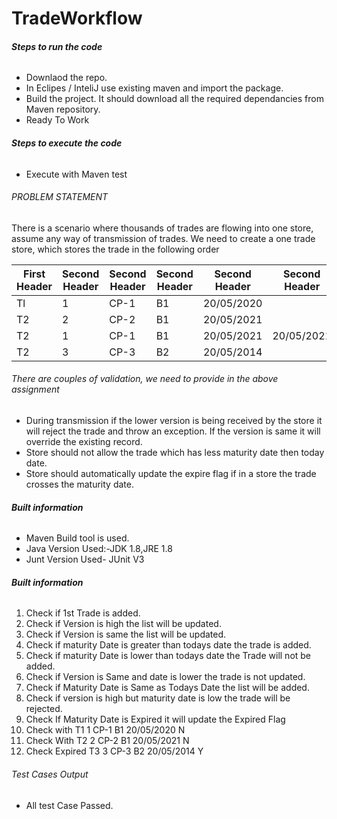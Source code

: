 # TradeWorkflow

##### Steps to run the code <H6>
  - Downlaod the repo.
  - In Eclipes / InteliJ use existing maven and import the package.
  - Build the project. It should download all the required dependancies from Maven repository.
  - Ready To Work

##### Steps to execute the code <H6>
  - Execute with Maven test


###### PROBLEM STATEMENT <h6> 
  There is a scenario where thousands of trades are flowing into one store, assume any way of transmission of trades.
  We need to create a one trade store, which stores the trade in the following order


  First Header  | Second Header| Second Header| Second Header| Second Header| Second Header| Second Header
------------- | -------------| -------------| -------------| -------------| -------------| -------------
Tl  | 1| CP-1| B1| 20/05/2020| <today date>| N
T2  | 2| CP-2| B1| 20/05/2021| <today date>| N
T2  | 1| CP-1| B1| 20/05/2021| 20/05/2021| N
T2  | 3| CP-3| B2| 20/05/2014| <today date>| Y




###### There are couples of validation, we need to provide in the above assignment <h6> 
- During transmission if the lower version is being received by the store it will reject the trade and throw an exception. If the version is same it will override the existing record.
- Store should not allow the trade which has less maturity date then today date.
- Store should automatically update the expire flag if in a store the trade crosses the maturity date.

  
##### Built information <h6>
- Maven Build tool is used.
- Java Version Used:-JDK 1.8,JRE 1.8
- Junt Version Used- JUnit V3

 ##### Built information <h6>
1. Check if 1st Trade is added.
2. Check if Version is high the list will be updated.
3. Check if Version is same the list will be updated.
5. Check if maturity Date is greater than todays date the trade is added.
6. Check if maturity Date is lower than todays date the Trade will not be added.
7. Check if Version is Same and date is lower the trade is not updated.
8. Check if Maturity Date is Same as Todays Date the list will be added.
9. Check if version is high but maturity date is low the trade will be rejected.
10. Check If Maturity Date is Expired it will update the Expired Flag
11. Check with T1	1	CP-1	B1	20/05/2020	<today date>	N
12. Check With T2	2	CP-2	B1	20/05/2021	<today date>	N
14. Check Expired T3	3	CP-3	B2	20/05/2014	<today date>	Y
  
###### Test Cases Output <H6>
- All test Case Passed.

